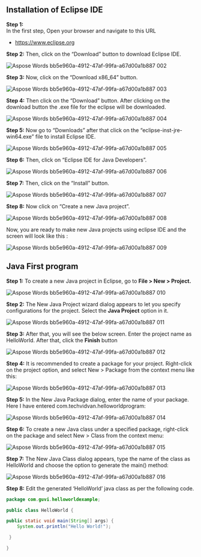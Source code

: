 **Installation of Eclipse IDE**
---

**Step 1:**   
In the first step, Open your browser and navigate to this URL

- <https://www.eclipse.org> 
  

 **Step 2:** Then, click on the “Download” button to download Eclipse IDE.

![Aspose Words bb5e960a-4912-47af-99fa-a67d00a1b887 002](https://github.com/rhushikesh2000/Java_tutorial/assets/124034778/f8ff1346-20bf-49e0-b446-6f38c37b3163)


**Step 3:** Now, click on the “Download x86\_64” button.

![Aspose Words bb5e960a-4912-47af-99fa-a67d00a1b887 003](https://github.com/rhushikesh2000/Java_tutorial/assets/124034778/81c8424f-e27a-4b07-a861-74fcaaf6dcd2)

**Step 4:** 
Then click on the “Download” button. After clicking on the download button the .exe file for the eclipse will be downloaded.

![Aspose Words bb5e960a-4912-47af-99fa-a67d00a1b887 004](https://github.com/rhushikesh2000/Java_tutorial/assets/124034778/6523ecc7-f40b-4b12-ada9-d83ffd321d02)

**Step 5:** Now go to  “Downloads” after that click on the “eclipse-inst-jre-win64.exe” file to install Eclipse IDE.

![Aspose Words bb5e960a-4912-47af-99fa-a67d00a1b887 005](https://github.com/rhushikesh2000/Java_tutorial/assets/124034778/b21c8f6a-20de-4140-91a7-ff84d25595ea)

**Step 6:** Then, click on “Eclipse IDE for Java Developers”.

![Aspose Words bb5e960a-4912-47af-99fa-a67d00a1b887 006](https://github.com/rhushikesh2000/Java_tutorial/assets/124034778/478179b3-5d64-4d41-9129-33f12c988ffd)










**Step 7:** Then, click on the “Install” button.

![Aspose Words bb5e960a-4912-47af-99fa-a67d00a1b887 007](https://github.com/rhushikesh2000/Java_tutorial/assets/124034778/bb9ea22d-2784-4796-a524-70b8f35dafc5)

**Step 8:** Now click on “Create a new Java project”.

![Aspose Words bb5e960a-4912-47af-99fa-a67d00a1b887 008](https://github.com/rhushikesh2000/Java_tutorial/assets/124034778/126b6410-f99b-46b6-9063-ce85bc019523)

Now, you are ready to make new Java projects using eclipse IDE and the screen will look like this :

![Aspose Words bb5e960a-4912-47af-99fa-a67d00a1b887 009](https://github.com/rhushikesh2000/Java_tutorial/assets/124034778/f0466a5e-1b83-41fc-8ede-413d7aa455ea)

**Java First program** 
---
**Step 1:** To create a new Java project in Eclipse, go to **File > New > Project.**

![Aspose Words bb5e960a-4912-47af-99fa-a67d00a1b887 010](https://github.com/rhushikesh2000/Java_tutorial/assets/124034778/4b807830-e864-441c-a91c-b4283091a24c)


**Step 2:** The New Java Project wizard dialog appears to let you specify configurations for the project. Select the **Java Project** option in it.

![Aspose Words bb5e960a-4912-47af-99fa-a67d00a1b887 011](https://github.com/rhushikesh2000/Java_tutorial/assets/124034778/d7318837-0bfc-4a70-af25-6bd4991b13dc)

**Step 3:** After that, you will see the below screen. Enter the project name as HelloWorld. After that, click the **Finish** button

![Aspose Words bb5e960a-4912-47af-99fa-a67d00a1b887 012](https://github.com/rhushikesh2000/Java_tutorial/assets/124034778/9af88137-ab8a-4932-bc86-0c8f7449afea)

**Step 4:** It is recommended to create a package for your project. Right-click on the project option, and select New > Package from the context menu like this:

![Aspose Words bb5e960a-4912-47af-99fa-a67d00a1b887 013](https://github.com/rhushikesh2000/Java_tutorial/assets/124034778/07359451-699e-4b29-beac-7fa09cb01504)

**Step 5:** In the New Java Package dialog, enter the name of your package. Here I have entered com.techvidvan.helloworldprogram:

![Aspose Words bb5e960a-4912-47af-99fa-a67d00a1b887 014](https://github.com/rhushikesh2000/Java_tutorial/assets/124034778/2db639fa-d671-4076-802d-187cd58f43d4)

**Step 6:** To create a new Java class under a specified package, right-click on the package and select New > Class from the context menu:

![Aspose Words bb5e960a-4912-47af-99fa-a67d00a1b887 015](https://github.com/rhushikesh2000/Java_tutorial/assets/124034778/22c5107f-3c89-496e-9528-b5bf1eb6c461)

**Step 7:** The New Java Class dialog appears, type the name of the class as HelloWorld and choose the option to generate the main() method:

![Aspose Words bb5e960a-4912-47af-99fa-a67d00a1b887 016](https://github.com/rhushikesh2000/Java_tutorial/assets/124034778/66d1e51f-1f67-4ec3-9eb0-28d16914f97f)

**Step 8:** Edit the generated ‘HelloWorld’ java class as per the following code.

~~~JAVA
package com.guvi.helloworldexample;

public class HelloWorld {

public static void main(String[] args) {
    System.out.println("Hello World!");

 }

}
  ~~~
